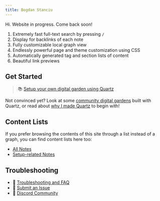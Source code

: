 ```yaml
---
title: Bogdan Stanciu
---
```

Hi. Website in progress. Come back soon!
1. Extremely fast full-text search by pressing `/`
2. Display for backlinks of each note
3. Fully customizable local graph view
4. Endlessly powerful page and theme customization using CSS
5. Automatically generated tag and section lists of content
6. Beautiful link previews

## Get Started
> 📚 [Setup your own digital garden using Quartz](notes/setup.md)

Not convinced yet? Look at some [community digital gardens](notes/showcase.md) built with Quartz, or read about [why I made Quartz](notes/philosophy.md) to begin with!

## Content Lists
If you prefer browsing the contents of this site through a list instead of a graph, you can find content lists here too:

- [All Notes](/notes)
- [Setup-related Notes](/tags/setup)

## Troubleshooting
- 🚧 [Troubleshooting and FAQ](notes/troubleshooting.md)
- 🐛 [Submit an Issue](https://github.com/jackyzha0/quartz/issues)
- 👀 [Discord Community](https://discord.gg/cRFFHYye7t)
